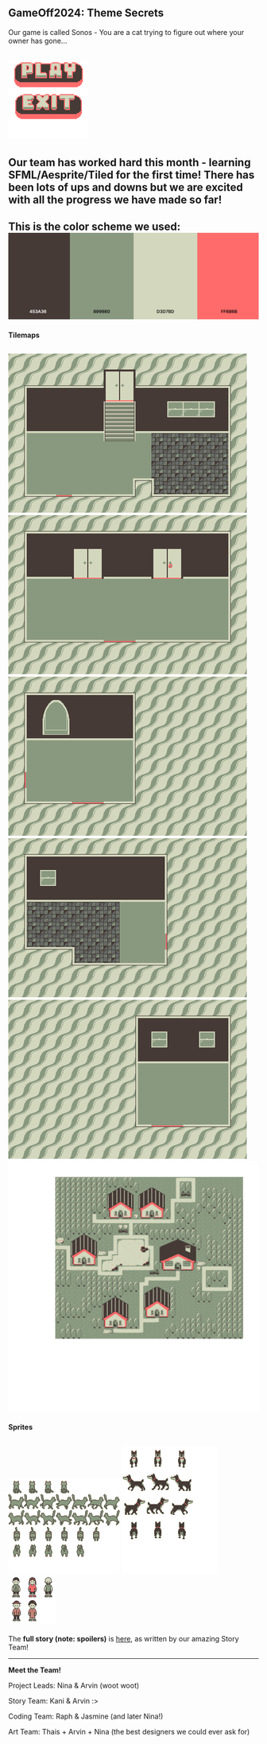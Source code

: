GameOff2024: Theme Secrets
---
Our game is called Sonos - You are a cat trying to figure out where your owner has gone...

![GameOff2024](SFMLApp/images/Main_Menu.png)
---
Our team has worked hard this month - learning SFML/Aesprite/Tiled for the first time! There has been lots of ups and downs but we are excited with all the progress we have made so far!
--
This is the **color scheme** we used: 
![GameOff2024](SFMLApp/images/color_palette.png)
---
**Tilemaps**

![GameOff2024](SFMLApp/images/apartment_first_floor.png)
![GameOff2024](SFMLApp/images/apartment_second_floor.png)
![GameOff2024](SFMLApp/images/Bedroom.png)
![GameOff2024](SFMLApp/images/Bathroom.png)
![GameOff2024](SFMLApp/images/SecretRoom.png)
![GameOff2024](SFMLApp/images/whole_town.png)
---
**Sprites**

![GameOff2024](SFMLApp/images/CatSprite.png)
![GameOff2024](SFMLApp/images/DogSprite.png)
![GameOff2024](SFMLApp/images/NPCs.png)
---
The **full story (note: spoilers)** is [here](https://docs.google.com/document/d/12i3UPvNjBSSTMyAO7gYfmXxgDe7n4tVte96JigjizPM/edit?usp=sharing), as written by our amazing Story Team! 

---
**Meet the Team!**

Project Leads: Nina & Arvin (woot woot)

Story Team: Kani & Arvin :>

Coding Team: Raph & Jasmine (and later Nina!)

Art Team: Thais + Arvin + Nina (the best designers we could ever ask for)
